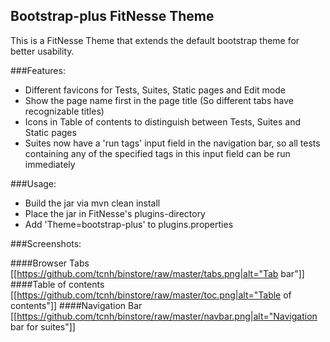 ## Bootstrap-plus FitNesse Theme
This is a FitNesse Theme that extends the default bootstrap theme for better usability.

###Features:
* Different favicons for Tests, Suites, Static pages and Edit mode
* Show the page name first in the page title (So different tabs have recognizable titles)
* Icons in Table of contents to distinguish between Tests, Suites and Static pages
* Suites now have a 'run tags' input field in the navigation bar, so all tests containing any of the specified tags in this input field can be run immediately

###Usage:
* Build the jar via mvn clean install
* Place the jar in FitNesse's plugins-directory
* Add 'Theme=bootstrap-plus' to plugins.properties

###Screenshots:

####Browser Tabs
[[https://github.com/tcnh/binstore/raw/master/tabs.png|alt="Tab bar"]]
####Table of contents
[[https://github.com/tcnh/binstore/raw/master/toc.png|alt="Table of contents"]]
####Navigation Bar
[[https://github.com/tcnh/binstore/raw/master/navbar.png|alt="Navigation bar for suites"]]

